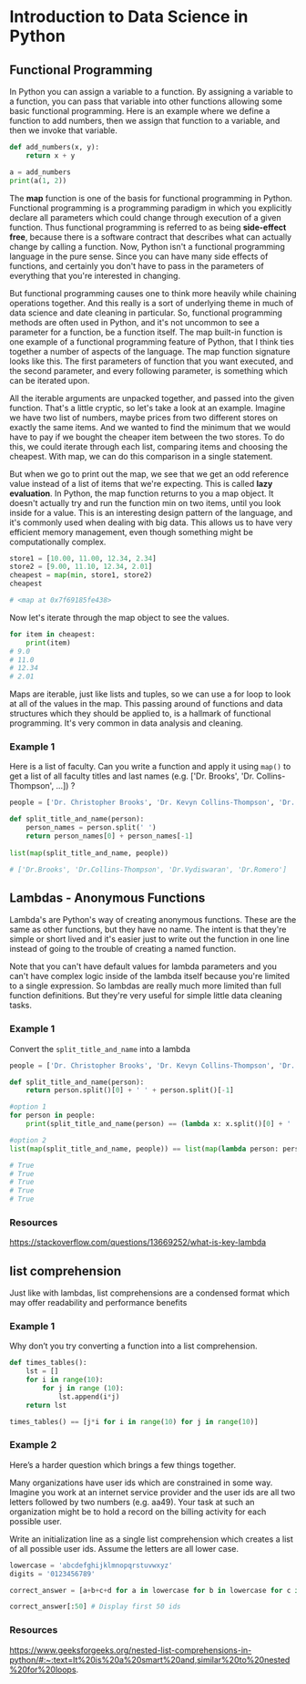 # Introduction to Data Science in Python

## Functional Programming

In Python you can assign a variable to a function. By assigning a variable to a function, you can pass that variable into other functions allowing some basic functional programming. Here is an example where we define a function to add numbers, then we assign that function to a variable, and then we invoke that variable.

```python
def add_numbers(x, y):
    return x + y

a = add_numbers
print(a(1, 2))
```

The **map** function is one of the basis for functional programming in Python. Functional programming is a programming paradigm in which you explicitly declare all parameters which could change through execution of a given function. Thus functional programming is referred to as being **side-effect free**, because there is a software contract that describes what can actually change by calling a function. Now, Python isn't a functional programming language in the pure sense. Since you can have many side effects of functions, and certainly you don't have to pass in the parameters of everything that you're interested in changing.

But functional programming causes one to think more heavily while chaining operations together. And this really is a sort of underlying theme in much of data science and date cleaning in particular. So, functional programming methods are often used in Python, and it's not uncommon to see a parameter for a function, be a function itself. The map built-in function is one example of a functional programming feature of Python, that I think ties together a number of aspects of the language. The map function signature looks like this. The first parameters of function that you want executed, and the second parameter, and every following parameter, is something which can be iterated upon.

All the iterable arguments are unpacked together, and passed into the given function. That's a little cryptic, so let's take a look at an example. Imagine we have two list of numbers, maybe prices from two different stores on exactly the same items. And we wanted to find the minimum that we would have to pay if we bought the cheaper item between the two stores. To do this, we could iterate through each list, comparing items and choosing the cheapest. With map, we can do this comparison in a single statement.

But when we go to print out the map, we see that we get an odd reference value instead of a list of items that we're expecting. This is called **lazy evaluation**. In Python, the map function returns to you a map object. It doesn't actually try and run the function min on two items, until you look inside for a value. This is an interesting design pattern of the language, and it's commonly used when dealing with big data. This allows us to have very efficient memory management, even though something might be computationally complex.

```python
store1 = [10.00, 11.00, 12.34, 2.34]
store2 = [9.00, 11.10, 12.34, 2.01]
cheapest = map(min, store1, store2)
cheapest

# <map at 0x7f69185fe438>
```

Now let's iterate through the map object to see the values.

```python
for item in cheapest:
    print(item)
# 9.0
# 11.0
# 12.34
# 2.01
```

Maps are iterable, just like lists and tuples, so we can use a for loop to look at all of the values in the map. This passing around of functions and data structures which they should be applied to, is a hallmark of functional programming. It's very common in data analysis and cleaning. 

### Example 1

Here is a list of faculty. Can you write a function and apply it using `map()` to get a list of all faculty titles and last names (e.g. ['Dr. Brooks', 'Dr. Collins-Thompson', …]) ?

```python
people = ['Dr. Christopher Brooks', 'Dr. Kevyn Collins-Thompson', 'Dr. VG Vinod Vydiswaran', 'Dr. Daniel Romero']

def split_title_and_name(person):
    person_names = person.split(' ')
    return person_names[0] + person_names[-1]
    
list(map(split_title_and_name, people))

# ['Dr.Brooks', 'Dr.Collins-Thompson', 'Dr.Vydiswaran', 'Dr.Romero']
```

## Lambdas - Anonymous Functions

Lambda's are Python's way of creating anonymous functions. These are the same as other functions, but they have no name. The intent is that they're simple or short lived and it's easier just to write out the function in one line instead of going to the trouble of creating a named function.

Note that you can't have default values for lambda parameters and you can't have complex logic inside of the lambda itself because you're limited to a single expression. So lambdas are really much more limited than full function definitions. But they're very useful for simple little data cleaning tasks. 


### Example 1 

Convert the `split_title_and_name` into a lambda

```python
people = ['Dr. Christopher Brooks', 'Dr. Kevyn Collins-Thompson', 'Dr. VG Vinod Vydiswaran', 'Dr. Daniel Romero']

def split_title_and_name(person):
    return person.split()[0] + ' ' + person.split()[-1]

#option 1
for person in people:
    print(split_title_and_name(person) == (lambda x: x.split()[0] + ' ' + x.split()[-1])(person))

#option 2
list(map(split_title_and_name, people)) == list(map(lambda person: person.split()[0] + ' ' + person.split()[-1], people))

# True
# True
# True
# True
# True
```

### Resources

https://stackoverflow.com/questions/13669252/what-is-key-lambda

##  list comprehension 

Just like with lambdas, list comprehensions are a condensed format which may offer readability and performance benefits 

### Example 1

Why don’t you try converting a function into a list comprehension.

```python
def times_tables():
    lst = []
    for i in range(10):
        for j in range (10):
            lst.append(i*j)
    return lst

times_tables() == [j*i for i in range(10) for j in range(10)]
```

### Example 2

Here’s a harder question which brings a few things together.

Many organizations have user ids which are constrained in some way. Imagine you work at an internet service provider and the user ids are all two letters followed by two numbers (e.g. aa49). Your task at such an organization might be to hold a record on the billing activity for each possible user.

Write an initialization line as a single list comprehension which creates a list of all possible user ids. Assume the letters are all lower case.

```python
lowercase = 'abcdefghijklmnopqrstuvwxyz'
digits = '0123456789'

correct_answer = [a+b+c+d for a in lowercase for b in lowercase for c in digits for d in digits]

correct_answer[:50] # Display first 50 ids
```

### Resources

https://www.geeksforgeeks.org/nested-list-comprehensions-in-python/#:~:text=It%20is%20a%20smart%20and,similar%20to%20nested%20for%20loops.